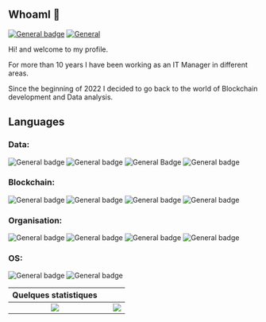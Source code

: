 ## WhoamI  💾
[![General badge](https://img.shields.io/badge/LinkedIn-0077B5?style=for-the-badge&logo=linkedin&logoColor=white)](https://www.linkedin.com/in/guillaume-hornig/)   [![General](https://img.shields.io/badge/ProtonMail-8B89CC.svg?style=for-the-badge&logo=ProtonMail&logoColor=white)](mailto:ghornig@protonmail.ch)

Hi! and welcome to my profile.

For more than 10 years I have been working as an IT Manager in different areas. 

Since the beginning of 2022 I decided to go back to the world of Blockchain development and Data analysis.






## Languages
### Data:
![General badge](https://img.shields.io/badge/Python-3776AB.svg?style=for-the-badge&logo=Python&logoColor=white)    ![General badge](https://img.shields.io/badge/Anaconda-44A833.svg?style=for-the-badge&logo=Anaconda&logoColor=white)    ![General Badge](https://img.shields.io/badge/Jupyter-F37626.svg?style=for-the-badge&logo=Jupyter&logoColor=white)    ![General badge](https://img.shields.io/badge/JSON-000000.svg?style=for-the-badge&logo=JSON&logoColor=white)    

### Blockchain:
![General badge](https://img.shields.io/badge/Solidity-363636.svg?style=for-the-badge&logo=Solidity&logoColor=white)    ![General badge](https://img.shields.io/badge/JavaScript-F7DF1E.svg?style=for-the-badge&logo=JavaScript&logoColor=black)    ![General badge](https://img.shields.io/badge/HTML5-E34F26.svg?style=for-the-badge&logo=HTML5&logoColor=white)    ![General badge](https://img.shields.io/badge/CSS3-1572B6.svg?style=for-the-badge&logo=CSS3&logoColor=white)

### Organisation:
![General badge](https://img.shields.io/badge/Notion-000000.svg?style=for-the-badge&logo=Notion&logoColor=white)    ![General badge](https://img.shields.io/badge/Jira%20Software-0052CC.svg?style=for-the-badge&logo=Jira-Software&logoColor=white)    ![General badge](https://img.shields.io/badge/GitHub-181717.svg?style=for-the-badge&logo=GitHub&logoColor=white)    ![General badge](https://img.shields.io/badge/Microsoft%20Office-D83B01.svg?style=for-the-badge&logo=Microsoft-Office&logoColor=white)    


### OS:
![General badge](https://img.shields.io/badge/macOS-000000.svg?style=for-the-badge&logo=macOS&logoColor=white)    ![General badge](https://img.shields.io/badge/Windows-0078D6.svg?style=for-the-badge&logo=Windows&logoColor=white)

| Quelques statistiques | | |
| :---: |:---:| :---:|
| ![](https://github-readme-stats.vercel.app/api/top-langs/?username=WltrH&theme=radical&hide_langs_below=8&count_private=true)     |  | ![](https://github-readme-stats.vercel.app/api?username=WltrH&show_icons=true&theme=radical&count_private=true) |
